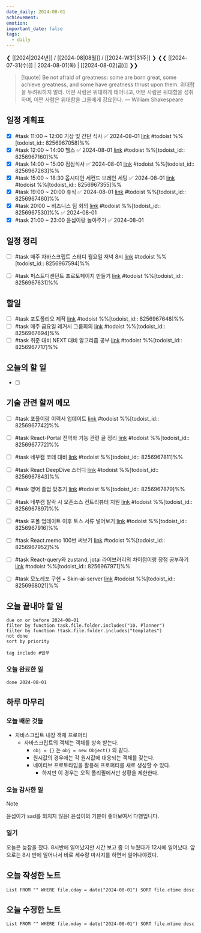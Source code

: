 ```yaml
---
date_daily: 2024-08-01
achievement: 
emotion: 
important_date: false
tags:
  - daily
---
```

❮ [[2024|2024년]] / [[2024-08|08월]] / [[2024-W31|31주]] ❯
❮❮ [[2024-07-31(수)]] | 2024-08-01(목) | [[2024-08-02(금)]] ❯❯

> [!quote] Be not afraid of greatness: some are born great, some achieve greatness, and some have greatness thrust upon them.
> 위대함을 두려워하지 말라. 어떤 사람은 위대하게 태어나고, 어떤 사람은 위대함을 성취하며, 어떤 사람은 위대함을 그들에게 강요한다.
> — William Shakespeare

## 일정 계획표


- [x] #task 11:00 ~ 12:00 기상 및 간단 식사 ✅ 2024-08-01 [link](https://todoist.com/app/task/8256967058) #todoist %%[todoist_id:: 8256967058]%%
- [x] #task 12:00 ~ 14:00 헬스 ✅ 2024-08-01 [link](https://todoist.com/app/task/8256967160) #todoist %%[todoist_id:: 8256967160]%%
- [x] #task 14:00 ~ 15:00 점심식사 ✅ 2024-08-01 [link](https://todoist.com/app/task/8256967263) #todoist %%[todoist_id:: 8256967263]%%
- [x] #task 15:00 ~ 18:30 옵시디언 세컨드 브레인 세팅 ✅ 2024-08-01 [link](https://todoist.com/app/task/8256967355) #todoist %%[todoist_id:: 8256967355]%%
- [x] #task 19:00 ~ 20:00 휴식 ✅ 2024-08-01 [link](https://todoist.com/app/task/8256967460) #todoist %%[todoist_id:: 8256967460]%%
- [x] #task 20:00 ~ 비즈니스 팀 회의 [link](https://todoist.com/app/task/8256967530) #todoist %%[todoist_id:: 8256967530]%% ✅ 2024-08-01
- [x] #task 21:00 ~ 23:00 윤섭이랑 놀아주기 ✅ 2024-08-01
## 일정 정리
- [ ] #task 매주 자바스크립트 스터디 월요일 저녁 8시 [link](https://todoist.com/app/task/8256967594) #todoist %%[todoist_id:: 8256967594]%%
- [ ] #task 퍼스트디센던트 프로토페이지 만들기 [link](https://todoist.com/app/task/8256967631) #todoist %%[todoist_id:: 8256967631]%%


 
## 할일
- [ ] #task 포토폴리오 제작 [link](https://todoist.com/app/task/8256967648) #todoist %%[todoist_id:: 8256967648]%%
- [ ] #task 매주 금요일 레거시 그룹회의 [link](https://todoist.com/app/task/8256967694) #todoist %%[todoist_id:: 8256967694]%%
- [ ] #task 취준 대비 NEXT 대비 알고리즘 공부 [link](https://todoist.com/app/task/8256967717) #todoist %%[todoist_id:: 8256967717]%%

## 오늘의 할 일
- [ ] 

## 기술 관련 할꺼 메모

- [ ] #task 포폴이랑 이력서 업데이트 [link](https://todoist.com/app/task/8256967742) #todoist %%[todoist_id:: 8256967742]%%
- [ ] #task React-Portal 전역화 기능 관련 글 정리 [link](https://todoist.com/app/task/8256967772) #todoist %%[todoist_id:: 8256967772]%%
- [ ] #task 네부캠 코테 대비 [link](https://todoist.com/app/task/8256967811) #todoist %%[todoist_id:: 8256967811]%%
- [ ] #task React DeepDive 스터디 [link](https://todoist.com/app/task/8256967843) #todoist %%[todoist_id:: 8256967843]%%
- [ ] #task 영어 졸업 맞추기 [link](https://todoist.com/app/task/8256967879) #todoist %%[todoist_id:: 8256967879]%%
- [ ] #task 네부캠 탈락 시 오픈소스 컨트리뷰터 지원 [link](https://todoist.com/app/task/8256967897) #todoist %%[todoist_id:: 8256967897]%%
- [ ] #task 포폴 업데이트 이후 토스 서류 넣어보기 [link](https://todoist.com/app/task/8256967916) #todoist %%[todoist_id:: 8256967916]%%
- [ ] #task React.memo 100번 써보기 [link](https://todoist.com/app/task/8256967952) #todoist %%[todoist_id:: 8256967952]%%
- [ ] #task React-query와 zustand, jotai 라이브러리의 차이점이랑 장점 공부하기 [link](https://todoist.com/app/task/8256967971) #todoist %%[todoist_id:: 8256967971]%%
- [ ] #task 모노레포 구현 + Skin-ai-server [link](https://todoist.com/app/task/8256968021) #todoist %%[todoist_id:: 8256968021]%%


## 오늘 끝내야 할 일
```tasks
due on or before 2024-08-01
filter by function task.file.folder.includes("10. Planner")
filter by function !task.file.folder.includes("templates")
not done
sort by priority
```
```tasks
tag include #업무 
```


### 오늘 완료한 일
```tasks
done 2024-08-01
```

## 하루 마무리
### 오늘 배운 것들
- 자바스크립트 내장 객체 프로퍼티
	- 자바스크립트의 객체는 객체를 상속 받는다.
		- `obj = {}` 는 `obj = new Object()` 와 같다.
		- 원시값의 경우에는 각 원시값에 대응되는 객체를 갖는다.
		- 네이티브 프로토타입을 활용해 프로퍼티를 새로 생성할 수 있다.
			- 하지만 이 경우는 오직 폴리필에서만 상황을 제한한다.
### 오늘 감사한 일
>[!note]
> 윤섭이가 sad를 외치지 않음! 윤섭이의 기분이 좋아보여서 다행입니다.
### 일기

오늘은 늦잠을 잤다. 8시반에 일어났지만 시간 보고 좀 더 누웠다가 12시에 일어났다.
앞으로는 8시 반에 일어나서 바로 세수랑 마사지를 하면서 일어나야겠다.


## 오늘 작성한 노트
```dataview
List FROM "" WHERE file.cday = date("2024-08-01") SORT file.ctime desc

```

## 오늘 수정한 노트
```dataview
List FROM "" WHERE file.mday = date("2024-08-01") SORT file.mtime desc


```
